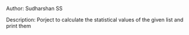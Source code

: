Author: Sudharshan SS

Description: Porject to calculate the statistical values of the given list and print them
